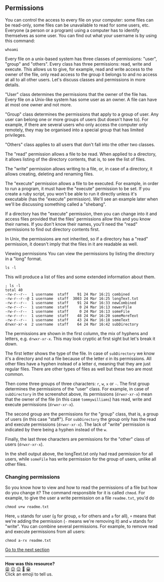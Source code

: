 ## Permissions
You can control the access to every file on your computer: some files can be read-only, some files can be unavailable to read for some users, etc. Everyone (a person or a program) using a computer has to identify themselves as some user. You can find out what your username is by using this command:

`whoami`
<!-- spellchecker-disable -->
<!-- Pending our adding unix to https://github.com/retextjs/retext-indefinite-article -->
Every file on a unix-based system has three classes of permissions: "user", "group" and "others". Every class has three permissions: read, write and execute. This allows us to give, for example, read and write access to the owner of the file, only read access to the group it belongs to and no access at all to all other users. Let's discuss classes and permissions in more details.
<!-- spellchecker-enable -->

"User" class determines the permissions that the owner of the file has. Every file on a Unix-like system has some user as an owner. A file can have at most one owner and not more.

"Group" class determines the permissions that apply to a group of user. Any user can belong one or more groups of users (but doesn't have to). For example, if there are several users who only access the computer only remotely, they may be organised into a special group that has limited privileges.

"Others" class applies to all users that don't fall into the other two classes.

The "read" permission allows a file to be read. When applied to a directory, it allows listing of the directory contents, that is, to see the list of files.

The "write" permission allows writing to a file, or, in case of a directory, it allows creating, deleting and renaming files.

The "execute" permission allows a file to be executed. For example, in order to run a program, it must have the "execute" permission to be set. If you create a ruby script, you won't be able to run it directly unless it's executable (has the "execute" permission). We'll see an example later when we'll be discussing something called a "shebang".

If a directory has the "execute" permission, then you can change into it and access files provided that the files' permissions allow this and you know their names. If you don't know their names, you'll need the "read" permissions to find out directory contents first.

In Unix, the permissions are not inherited, so if a directory has a "read" permission, it doesn't imply that the files in it are readable as well.

Viewing permissions
You can view the permissions by listing the directory in a "long" format.

`ls -l`

This will produce a list of files and some extended information about them.

```shell
; ls -l
total 40
-rw-r--r--  1 username  staff    91 24 Mar 16:21 combined
-rw-r--r--@ 1 username  staff  3003 24 Mar 16:25 longText.txt
-rw-r--r--  1 username  staff    91 24 Mar 16:33 newCombined
-rw-r--r--  1 username  staff     0 24 Mar 16:13 newerFile
-rw-r--r--  1 username  staff     0 24 Mar 16:13 someFile
-rw-r--r--  1 username  staff    48 24 Mar 16:20 someMoreText
-rw-r--r--  1 username  staff    43 24 Mar 16:18 someText
drwxr-xr-x  2 username  staff    64 24 Mar 16:42 subDirectory
```


The permissions are shown in the first column, the mix of hyphens and letters, e.g. `drwxr-xr-x`. This may look cryptic at first sight but let's break it down.

The first letter shows the type of the file. In case of `subDirectory` we know it's a directory and not a file because of the letter `d` in its permissions. All other files have a hyphen instead of a letter `d`, meaning that they are just regular files. There are other types of files as well but these two are most common.

Then come three groups of three characters: `r`, `w`, `x` or `-`. The first group determines the permissions of the "user" class. For example, in case of `subDirectory` in the screenshot above, its permissions (`drwxr-xr-x`) mean that the owner of the file (in this case `tommywilliams`) has read, write and execute permissions (`drwxr-xr-x`).

The second group are the permissions for the "group" class, that is, a group of users (in this case "staff"). For `subDirectory` the group only has the read and execute permissions (`drwxr-xr-x`). The lack of "write" permission is indicated by there being a hyphen instead of the `w`.

Finally, the last three characters are permissions for the "other" class of users (`drwxr-xr-x`).

In the shell output above, the longText.txt only had read permission for all users, while `someFile` has write permission for the group of users, unlike all other files.

### Changing permissions
So you know how to view and how to read the permissions of a file but how do you change it? The command responsible for it is called `chmod`. For example, to give the user a write permission on a file `readme.txt`, you'd do

`chmod u+w readme.txt`

Here, `u` stands for user (`g` for group, `o` for others and `a` for all), `+` means that we're adding the permission (`-` means we're removing it) and `w` stands for "write". You can combine several permissions. For example, to remove read and execute permissions from all users:

`chmod a-rx readme.txt`

[Go to the next section](./21_shebang.ed.md)


<!-- BEGIN GENERATED SECTION DO NOT EDIT -->

---

**How was this resource?**  
[😫](https://airtable.com/shrUJ3t7KLMqVRFKR?prefill_Repository=makersacademy/course&prefill_File=foundations/command_line/20_permissions.md&prefill_Sentiment=😫) [😕](https://airtable.com/shrUJ3t7KLMqVRFKR?prefill_Repository=makersacademy/course&prefill_File=foundations/command_line/20_permissions.md&prefill_Sentiment=😕) [😐](https://airtable.com/shrUJ3t7KLMqVRFKR?prefill_Repository=makersacademy/course&prefill_File=foundations/command_line/20_permissions.md&prefill_Sentiment=😐) [🙂](https://airtable.com/shrUJ3t7KLMqVRFKR?prefill_Repository=makersacademy/course&prefill_File=foundations/command_line/20_permissions.md&prefill_Sentiment=🙂) [😀](https://airtable.com/shrUJ3t7KLMqVRFKR?prefill_Repository=makersacademy/course&prefill_File=foundations/command_line/20_permissions.md&prefill_Sentiment=😀)  
Click an emoji to tell us.

<!-- END GENERATED SECTION DO NOT EDIT -->
